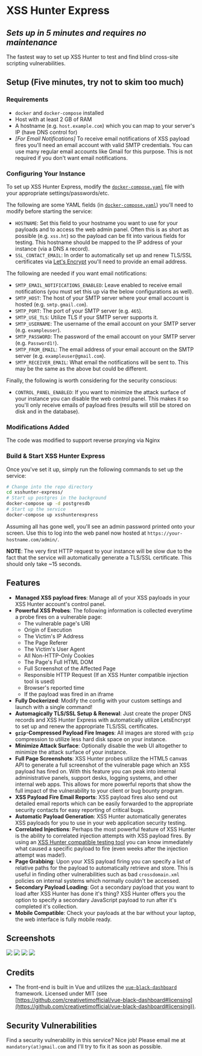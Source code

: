 # XSS Hunter Express
## *Sets up in 5 minutes and requires no maintenance*

The fastest way to set up XSS Hunter to test and find blind cross-site scripting vulnerabilities.

## Setup (Five minutes, try not to skim too much)

### Requirements
* `docker` and `docker-compose` installed
* Host with at least 2 GB of RAM
* A hostname (e.g. `host.example.com`) which you can map to your server's IP (have DNS control for)
* *[For Email Notifications]* To receive email notifications of XSS payload fires you'll need an email account with valid SMTP credentials. You can use many regular email accounts like Gmail for this purpose. This is not required if you don't want email notifications.

### Configuring Your Instance
To set up XSS Hunter Express, modify the [`docker-compose.yaml`](https://github.com/mandatoryprogrammer/xsshunter-express/blob/main/docker-compose.yml) file with your appropriate settings/passwords/etc.

The following are some YAML fields (in [`docker-compose.yaml`](https://github.com/mandatoryprogrammer/xsshunter-express/blob/main/docker-compose.yml)) you'll need to modify before starting the service:

* `HOSTNAME`: Set this field to your hostname you want to use for your payloads and to access the web admin panel. Often this is as short as possible (e.g. `xss.ht`) so the payload can be fit into various fields for testing. This hostname should be mapped to the IP address of your instance (via a DNS `A` record).
* `SSL_CONTACT_EMAIL`: In order to automatically set up and renew TLS/SSL certificates via [Let's Encrypt](https://letsencrypt.org/) you'll need to provide an email address.

The following are needed if you want email notifications:

* `SMTP_EMAIL_NOTIFICATIONS_ENABLED`: Leave enabled to receive email notifications (you must set this up via the below configurations as well).
*  `SMTP_HOST`: The host of your SMTP server where your email account is hosted (e.g. `smtp.gmail.com`).
* `SMTP_PORT`: The port of your SMTP server (e.g. `465`).
* `SMTP_USE_TLS`: Utilize TLS if your SMTP server supports it.
* `SMTP_USERNAME`: The username of the email account on your SMTP server (e.g. `exampleuser`).
* `SMTP_PASSWORD`: The password of the email account on your SMTP server (e.g. `Password1!`).
* `SMTP_FROM_EMAIL`: The email address of your email account on the SMTP server (e.g. `exampleuser@gmail.com`).
* `SMTP_RECEIVER_EMAIL`: What email the notifications will be sent to. This may be the same as the above but could be different.

Finally, the following is worth considering for the security conscious:

* `CONTROL_PANEL_ENABLED`: If you want to minimize the attack surface of your instance you can disable the web control panel. This makes it so you'll only receive emails of payload fires (results will still be stored on disk and in the database).

### Modifications Added

The code was modified to support reverse proxying via Nginx


### Build & Start XSS Hunter Express

Once you've set it up, simply run the following commands to set up the service:

```bash
# Change into the repo directory
cd xsshunter-express/
# Start up postgres in the background
docker-compose up -d postgresdb
# Start up the service
docker-compose up xsshunterexpress
```

Assuming all has gone well, you'll see an admin password printed onto your screen. Use this to log into the web panel now hosted at `https://your-hostname.com/admin/`.

**NOTE**: The very first HTTP request to your instance will be slow due to the fact that the service will automatically generate a TLS/SSL certificate. This should only take ~15 seconds.

## Features
* **Managed XSS payload fires**: Manage all of your XSS payloads in your XSS Hunter account's control panel.
* **Powerful XSS Probes**: The following information is collected everytime a probe fires on a vulnerable page:
    * The vulnerable page's URI 
    * Origin of Execution 
    * The Victim's IP Address 
    * The Page Referer 
    * The Victim's User Agent 
    * All Non-HTTP-Only Cookies 
    * The Page's Full HTML DOM 
    * Full Screenshot of the Affected Page 
    * Responsible HTTP Request (If an XSS Hunter compatible injection tool is used)
    * Browser's reported time
    * If the payload was fired in an iframe 
* **Fully Dockerized**: Modify the config with your custom settings and launch with a single command!
* **Automagically TLS/SSL Setup & Renewal**: Just create the proper DNS records and XSS Hunter Express with automatically utilize LetsEncrypt to set up and renew the appropriate TLS/SSL certificates.
* **`gzip`-Compressed Payload Fire Images**: All images are stored with `gzip` compression to utilize less hard disk space on your instance.
* **Minimize Attack Surface**: Optionally disable the web UI altogether to minimize the attack surface of your instance.
* **Full Page Screenshots**: XSS Hunter probes utilize the HTML5 canvas API to generate a full screenshot of the vulnerable page which an XSS payload has fired on. With this feature you can peak into internal administrative panels, support desks, logging systems, and other internal web apps. This allows for more powerful reports that show the full impact of the vulnerability to your client or bug bounty program.
* **XSS Payload Fire Email Reports**: XSS payload fires also send out detailed email reports which can be easily forwarded to the appropriate security contacts for easy reporting of critical bugs.
* **Automatic Payload Generation**: XSS Hunter automatically generates XSS payloads for you to use in your web application security testing.
* **Correlated Injections**: Perhaps the most powerful feature of XSS Hunter is the ability to correlated injection attempts with XSS payload fires. By using an [XSS Hunter compatible testing tool](https://github.com/mandatoryprogrammer/xsshunter_client) you can know immediately what caused a specific payload to fire (even weeks after the injection attempt was made!).
* **Page Grabbing**: Upon your XSS payload firing you can specify a list of relative paths for the payload to automatically retrieve and store. This is useful in finding other vulnerabilities such as bad `crossdomain.xml` policies on internal systems which normally couldn't be accessed.
* **Secondary Payload Loading**: Got a secondary payload that you want to load after XSS Hunter has done it's thing? XSS Hunter offers you the option to specify a secondary JavaScript payload to run after it's completed it's collection.
* **Mobile Compatible**: Check your payloads at the bar without your laptop, the web interface is fully mobile ready.

## Screenshots

![](images/payload-fires.png)
![](images/collected-pages.png)
![](images/settings.png)
![](images/xss-payloads.png)

## Credits

* The front-end is built in Vue and utilizes the [`vue-black-dashboard`](https://github.com/creativetimofficial/vue-black-dashboard) framework. Licensed under MIT (see [https://github.com/creativetimofficial/vue-black-dashboard#licensing](https://github.com/creativetimofficial/vue-black-dashboard#licensing)).

## Security Vulnerabilities

Find a security vulnerability in this service? Nice job! Please email me at `mandatory(at)gmail.com` and I'll try to fix it as soon as possible.